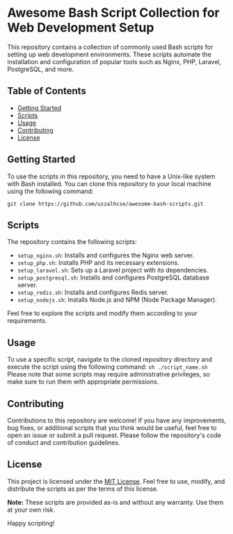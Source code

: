 # Awesome Bash Script Collection for Web Development Setup

This repository contains a collection of commonly used Bash scripts for setting up web development environments. These scripts automate the installation and configuration of popular tools such as Nginx, PHP, Laravel, PostgreSQL, and more.

## Table of Contents

- [Getting Started](#getting-started)
- [Scripts](#scripts)
- [Usage](#usage)
- [Contributing](#contributing)
- [License](#license)

## Getting Started

To use the scripts in this repository, you need to have a Unix-like system with Bash installed. You can clone this repository to your local machine using the following command:

`git clone https://github.com/uzzalhcse/awesome-bash-scripts.git`

## Scripts

The repository contains the following scripts:

- `setup_nginx.sh`: Installs and configures the Nginx web server.
- `setup_php.sh`: Installs PHP and its necessary extensions.
- `setup_laravel.sh`: Sets up a Laravel project with its dependencies.
- `setup_postgresql.sh`: Installs and configures PostgreSQL database server.
- `setup_redis.sh`: Installs and configures Redis server.
- `setup_nodejs.sh`: Installs Node.js and NPM (Node Package Manager).

Feel free to explore the scripts and modify them according to your requirements.

## Usage

To use a specific script, navigate to the cloned repository directory and execute the script using the following command:
`sh ./script_name.sh`
Please note that some scripts may require administrative privileges, so make sure to run them with appropriate permissions.

## Contributing

Contributions to this repository are welcome! If you have any improvements, bug fixes, or additional scripts that you think would be useful, feel free to open an issue or submit a pull request. Please follow the repository's code of conduct and contribution guidelines.

## License

This project is licensed under the [MIT License](LICENSE). Feel free to use, modify, and distribute the scripts as per the terms of this license.

**Note:** These scripts are provided as-is and without any warranty. Use them at your own risk.

Happy scripting!
